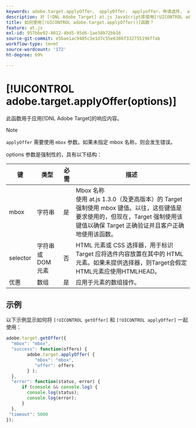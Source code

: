 ```yaml
---
keywords: adobe.target.applyOffer， applyOffer， applyoffer，申请选件， at.js，函数，函数， $8
description: 对 [!DNL Adobe Target] at.js JavaScript库使用[!UICONTROL adobe.target.applyOffer()]函数以应用响应内容。
title: 如何使用[!UICONTROL adobe.target.applyOffer()]函数？
feature: at.js
exl-id: 957bbe92-8012-4bd5-95d6-1ae38b72bb16
source-git-commit: e5bae1ac9485c3e1d7c55e6386f332755196ffab
workflow-type: tm+mt
source-wordcount: '172'
ht-degree: 69%

---
```


# [!UICONTROL adobe.target.applyOffer(options)]

此函数用于应用[!DNL Adobe Target]的响应内容。

>[!NOTE]
>
>`applyOffer` 需要使用 `mbox` 参数。如果未指定 mbox 名称，则会发生错误。

options 参数是强制性的，具有以下结构：

| 键 | 类型 | 必需 | 描述 |
|--- |--- |--- |--- |
| mbox | 字符串 | 是 | Mbox 名称<br />使用 at.js 1.3.0（及更高版本）的 Target 强制使用 mbox 键值。以往，这些键值是要求使用的，但现在，Target 强制使用该键值以确保 Target 正确验证并且客户正确地使用该函数。 |
| selector | 字符串或 DOM 元素 | 否 | HTML 元素或 CSS 选择器，用于标识 Target 应将选件内容放置在其中的 HTML 元素。如果未提供选择器，则Target会假定HTML元素应使用HTMLHEAD。 |
| 优惠 | 数组 | 是 | 应用于元素的数组操作。 |

## 示例

以下示例显示如何将 `[!UICONTROL getOffer]` 和 `[!UICONTROL applyOffer]` 一起使用：

```javascript {line-numbers="true"}
adobe.target.getOffer({   
  "mbox": "mbox",   
  "success": function(offers) {           
        adobe.target.applyOffer( {  
           "mbox": "mbox", 
           "offer": offers  
        } ); 
  },   
  "error": function(status, error) {           
      if (console && console.log) { 
        console.log(status); 
        console.log(error); 
      } 
  }, 
 "timeout": 5000 
}); 
```

